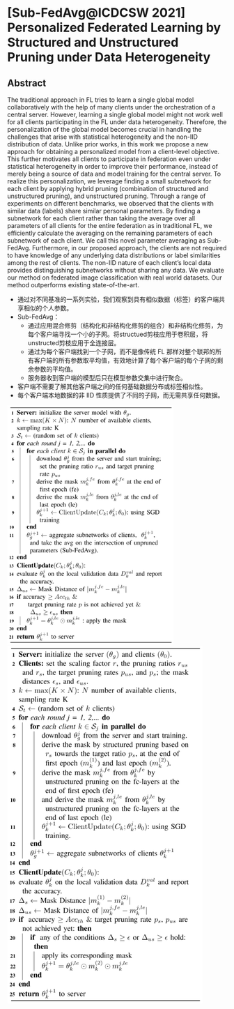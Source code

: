# [Sub-FedAvg@ICDCSW 2021] Personalized Federated Learning by Structured and Unstructured Pruning under Data Heterogeneity

## Abstract

The traditional approach in FL tries to learn a single global model collaboratively with the help of many clients under the orchestration of a central server. However, learning a single global model might not work well for all clients participating in the FL under data heterogeneity. Therefore, the personalization of the global model becomes crucial in handling the challenges that arise with statistical heterogeneity and the non-IID distribution of data. Unlike prior works, in this work we propose a new approach for obtaining a personalized model from a client-level objective. This further motivates all clients to participate in federation even under statistical heterogeneity in order to improve their performance, instead of merely being a source of data and model training for the central server. To realize this personalization, we leverage finding a small subnetwork for each client by applying hybrid pruning (combination of structured and unstructured pruning), and unstructured pruning. Through a range of experiments on different benchmarks, we observed that the clients with similar data (labels) share similar personal parameters. By finding a subnetwork for each client rather than taking the average over all parameters of all clients for the entire federation as in traditional FL, we efficiently calculate the averaging on the remaining parameters of each subnetwork of each client. We call this novel parameter averaging as Sub-FedAvg. Furthermore, in our proposed approach, the clients are not required to have knowledge of any underlying data distributions or label similarities among the rest of clients. The non-IID nature of each client’s local data provides distinguishing subnetworks without sharing any data. We evaluate our method on federated image classification with real world datasets. Our method outperforms existing state-of-the-art.



- 通过对不同基准的一系列实验，我们观察到具有相似数据（标签）的客户端共享相似的个人参数。
- Sub-FedAvg：
  - 通过应用混合修剪（结构化和非结构化修剪的组合）和非结构化修剪，为每个客户端寻找一个小的子网。将structued剪枝应用于卷积层，将unstructed剪枝应用于全连接层。
  - 通过为每个客户端找到一个子网，而不是像传统 FL 那样对整个联邦的所有客户端的所有参数取平均值，有效地计算了每个客户端的每个子网的剩余参数的平均值。
  - 服务器收到客户端的模型后只在模型参数交集中进行聚合。
- 客户端不需要了解其他客户端之间的任何基础数据分布或标签相似性。
- 每个客户端本地数据的非 IID 性质提供了不同的子网，而无需共享任何数据。 



<img src="https://raw.githubusercontent.com/ailianligit/ailianligit.github.io/main/images/202302/20230219_1676791317.gif" alt="img" style="zoom:67%;" />

<img src="https://raw.githubusercontent.com/ailianligit/ailianligit.github.io/main/images/202302/20230219_1676791347.gif" alt="img"  />